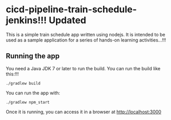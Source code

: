 # cicd-pipeline-train-schedule-jenkins!!! Updated

This is a simple train schedule app written using nodejs. It is intended to be used as a sample application for a series of hands-on learning activities...!!!

## Running the app

You need a Java JDK 7 or later to run the build. You can run the build like this:!!!

    ./gradlew build

You can run the app with:

    ./gradlew npm_start

Once it is running, you can access it in a browser at [http://localhost:3000](http://localhost:3000)
